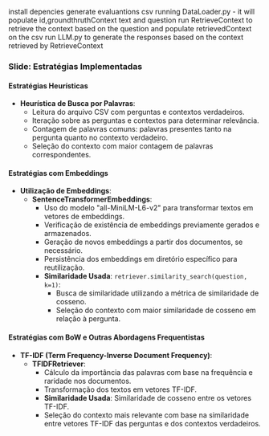 install depencies
generate evaluantions csv running DataLoader.py - it will populate id,groundthruthContext text and question
run RetrieveContext to retrieve the context based on the question and populate retrievedContext on the csv
run LLM.py to generate the responses based on the context retrieved by RetrieveContext

### Slide: Estratégias Implementadas  
  
#### Estratégias Heurísticas  
- **Heurística de Busca por Palavras**:  
  - Leitura do arquivo CSV com perguntas e contextos verdadeiros.  
  - Iteração sobre as perguntas e contextos para determinar relevância.  
  - Contagem de palavras comuns: palavras presentes tanto na pergunta quanto no contexto verdadeiro.  
  - Seleção do contexto com maior contagem de palavras correspondentes.  
  
#### Estratégias com Embeddings  
- **Utilização de Embeddings**:  
  - **SentenceTransformerEmbeddings**:  
    - Uso do modelo "all-MiniLM-L6-v2" para transformar textos em vetores de embeddings.  
    - Verificação de existência de embeddings previamente gerados e armazenados.  
    - Geração de novos embeddings a partir dos documentos, se necessário.  
    - Persistência dos embeddings em diretório específico para reutilização.  
    - **Similaridade Usada**: `retriever.similarity_search(question, k=1)`:  
      - Busca de similaridade utilizando a métrica de similaridade de cosseno.  
      - Seleção do contexto com maior similaridade de cosseno em relação à pergunta.  
  
#### Estratégias com BoW e Outras Abordagens Frequentistas  
- **TF-IDF (Term Frequency-Inverse Document Frequency)**:  
  - **TFIDFRetriever**:  
    - Cálculo da importância das palavras com base na frequência e raridade nos documentos.  
    - Transformação dos textos em vetores TF-IDF.  
    - **Similaridade Usada**: Similaridade de cosseno entre os vetores TF-IDF.  
    - Seleção do contexto mais relevante com base na similaridade entre vetores TF-IDF das perguntas e dos contextos verdadeiros.  
